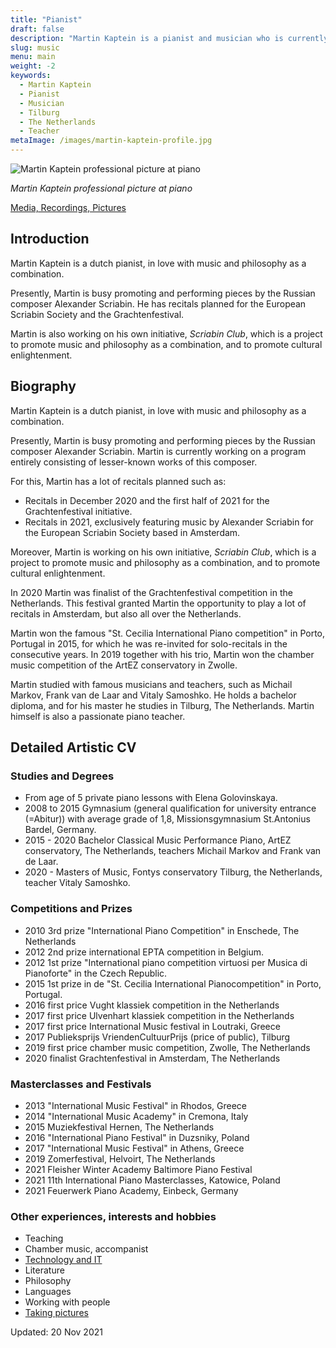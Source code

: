 ```yaml
---
title: "Pianist"
draft: false
description: "Martin Kaptein is a pianist and musician who is currently studying in Tilburg, The Netherlands. Martin participates often in competitions, masterclasses and festivals. Martin is also a professional piano teacher."
slug: music
menu: main
weight: -2
keywords:
  - Martin Kaptein
  - Pianist
  - Musician
  - Tilburg
  - The Netherlands
  - Teacher
metaImage: /images/martin-kaptein-profile.jpg
---
```



![Martin Kaptein professional picture at piano](/images/martin-kaptein-profile.jpg)

*Martin Kaptein professional picture at piano*

[Media, Recordings, Pictures](/media/)

## Introduction

Martin Kaptein is a dutch pianist, in love with music and philosophy as a combination.

Presently, Martin is busy promoting and performing pieces by the Russian composer Alexander Scriabin.
He has recitals planned for the European Scriabin Society and the Grachtenfestival.

Martin is also working on his own initiative, *Scriabin Club*, which is a project to promote music and philosophy as a combination, and to promote cultural enlightenment.

## Biography

Martin Kaptein is a dutch pianist, in love with music and philosophy as a combination.

Presently, Martin is busy promoting and performing pieces by the Russian composer Alexander Scriabin.
Martin is currently working on a program entirely consisting of lesser-known works of this composer.

For this, Martin has a lot of recitals planned such as:

- Recitals in December 2020 and the first half of 2021 for the Grachtenfestival initiative.
- Recitals in 2021, exclusively featuring music by Alexander Scriabin for the European Scriabin Society based in Amsterdam.

Moreover, Martin is working on his own initiative, *Scriabin Club*, which is a project to promote music and philosophy as a combination, and to promote cultural enlightenment.

In 2020 Martin was finalist of the Grachtenfestival competition in the Netherlands.
This festival granted Martin the opportunity to play a lot of recitals in Amsterdam, but also all over the Netherlands.

Martin won the famous "St. Cecilia International Piano competition" in Porto, Portugal in 2015, for which he was re-invited for solo-recitals in the consecutive years.
In 2019 together with his trio, Martin won the chamber music competition of the ArtEZ conservatory in Zwolle.

Martin studied with famous musicians and teachers, such as Michail Markov, Frank van de Laar and Vitaly Samoshko.
He holds a bachelor diploma, and for his master he studies in Tilburg, The Netherlands.
Martin himself is also a passionate piano teacher.

## Detailed Artistic CV

### Studies and Degrees

- From age of 5 private piano lessons with Elena Golovinskaya.
- 2008 to 2015 Gymnasium (general qualification for university entrance (=Abitur)) with average grade of 1,8, Missionsgymnasium St.Antonius Bardel, Germany.
- 2015 - 2020 Bachelor Classical Music Performance Piano, ArtEZ conservatory, The Netherlands, teachers Michail Markov and Frank van de Laar.
- 2020 - Masters of Music, Fontys conservatory Tilburg, the Netherlands, teacher Vitaly Samoshko.

### Competitions and Prizes

- 2010 3rd prize "International Piano Competition" in Enschede, The Netherlands
- 2012 2nd prize international EPTA competition in Belgium. 
- 2012 1st prize "International piano competition virtuosi per Musica di Pianoforte" in the Czech Republic.
- 2015 1st prize in de "St. Cecilia International Pianocompetition" in Porto, Portugal. 
- 2016 first price Vught klassiek competition in the Netherlands
- 2017 first price Ulvenhart klassiek competition in the Netherlands
- 2017 first price International Music festival in Loutraki, Greece
- 2017 Publieksprijs VriendenCultuurPrijs (price of public), Tilburg
- 2019 first price chamber music competition, Zwolle, The Netherlands
- 2020 finalist Grachtenfestival in Amsterdam, The Netherlands

### Masterclasses and Festivals

- 2013 "International Music Festival" in Rhodos, Greece
- 2014 "International Music Academy" in Cremona, Italy 
- 2015 Muziekfestival Hernen, The Netherlands
- 2016 "International Piano Festival" in Duzsniky, Poland
- 2017 "International Music Festival" in Athens, Greece
- 2019 Zomerfestival, Helvoirt, The Netherlands
- 2021 Fleisher Winter Academy Baltimore Piano Festival
- 2021 11th International Piano Masterclasses, Katowice, Poland
- 2021 Feuerwerk Piano Academy, Einbeck, Germany

### Other experiences, interests and hobbies

- Teaching
- Chamber music, accompanist
- [Technology and IT](/tech/)
- Literature 
- Philosophy
- Languages
- Working with people
- [Taking pictures](https://www.instagram.com/martinkaptein/)

Updated: 20 Nov 2021
